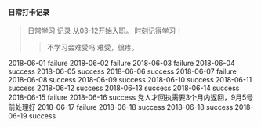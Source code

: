 #### 日常打卡记录
> 日常学习 记录 从03-12开始入职。 时刻记得学习！
>> 不学习会难受吗 难受，很疼。

2018-06-01 failure
2018-06-02 failure
2018-06-03 failure
2018-06-04 success
2018-06-05 success
2018-06-06 success
2018-06-07 failure
2018-06-08 success
2018-06-09 success
2018-06-10 success
2018-06-11 success
2018-06-12 success
2018-06-13 success
2018-06-14 success
2018-06-15 failure
2018-06-16 success 党人才回执需要3个月内返回，9月5号前处理好
2018-06-17 failure
2018-06-18 success
2018-06-18 success
2018-06-19 success
